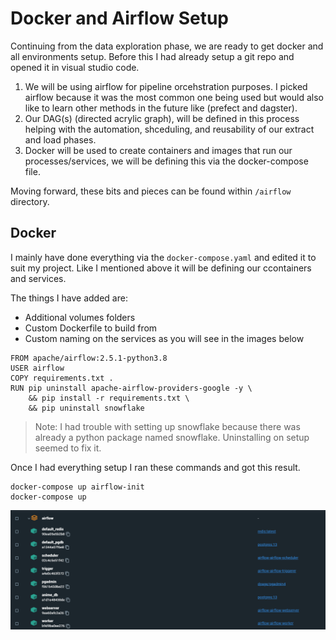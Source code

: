 # Docker and Airflow Setup

Continuing from the data exploration phase, we are ready to get docker and all environments setup. Before this I had already setup a git repo and opened it in visual studio code.

1. We will be using airflow for pipeline orcehstration purposes. I picked airflow because it was the most common one being used but would also like to learn other methods in the future like (prefect and dagster). 
2. Our DAG(s) (directed acrylic graph), will be defined in this process helping with the automation, shceduling, and reusability of our extract and load phases.
3. Docker will be used to create containers and images that run our processes/services, we will be defining this via the docker-compose file.

Moving forward, these bits and pieces can be found within ```/airflow``` directory.


## Docker
I mainly have done everything via the ```docker-compose.yaml``` and edited it to suit my project. Like I mentioned above it will be defining our ccontainers and services.

The things I have added are:
- Additional volumes folders
- Custom Dockerfile to build from
- Custom naming on the services as you will see in the images below

```
FROM apache/airflow:2.5.1-python3.8
USER airflow
COPY requirements.txt .
RUN pip uninstall apache-airflow-providers-google -y \
    && pip install -r requirements.txt \
    && pip uninstall snowflake
```


> Note: I had trouble with setting up snowflake because there was already a python package named snowflake. Uninstalling on setup seemed to fix it.


Once I had everything setup I ran these commands and got this result.
```
docker-compose up airflow-init
docker-compose up
```

![image](/assets/docker_ui.png)

